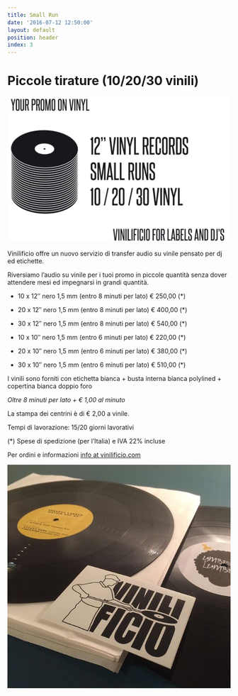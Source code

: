 ```yaml
---
title: Small Run
date: '2016-07-12 12:50:00'
layout: default
position: header
index: 3
---
```

# Piccole tirature (10/20/30 vinili)


![infographic vinili](/img/PROMO-SMALL-RUNS_GFX_big-5.jpg)

Vinilificio offre un nuovo servizio di transfer audio su vinile pensato per dj ed etichette.

Riversiamo l’audio su vinile per i tuoi promo in piccole quantità senza dover attendere mesi ed impegnarsi in grandi quantità.

* 10 x 12″ nero 1,5 mm (entro 8 minuti per lato) € 250,00 (*)
* 20 x 12″ nero 1,5 mm (entro 8 minuti per lato) € 400,00 (*)
* 30 x 12″ nero 1,5 mm (entro 8 minuti per lato)  € 540,00 (*)
 

* 10 x 10″ nero 1,5 mm (entro 6 minuti per lato) € 220,00 (*)
* 20 x 10″ nero 1,5 mm (entro 6 minuti per lato) € 380,00 (*)
* 30 x 10″ nero 1,5 mm (entro 6 minuti per lato)  € 510,00 (*)
 

I vinili sono forniti con  etichetta bianca + busta interna bianca polylined + copertina bianca doppio foro

*Oltre 8 minuti per lato + € 1,00 al minuto*

La stampa dei centrini è di € 2,00 a vinile.

Tempi di lavorazione: 15/20 giorni lavorativi

(*) Spese di spedizione (per l’Italia) e IVA 22% incluse

 

Per ordini e informazioni <a href="mailto:info@vinilificio.com">info at vinilificio.com</a> 


![small runs](/img/14310876_1791097337805434_318083881_n.jpg) 
